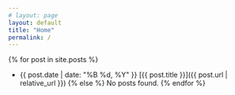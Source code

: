 ```yaml
---
# layout: page
layout: default
title: "Home"
permalink: /
---
```


{% for post in site.posts %}
  * {{ post.date | date: "%B %d, %Y" }} [{{ post.title }}]({{ post.url | relative_url }})
{% else %}
  No posts found.
{% endfor %}

